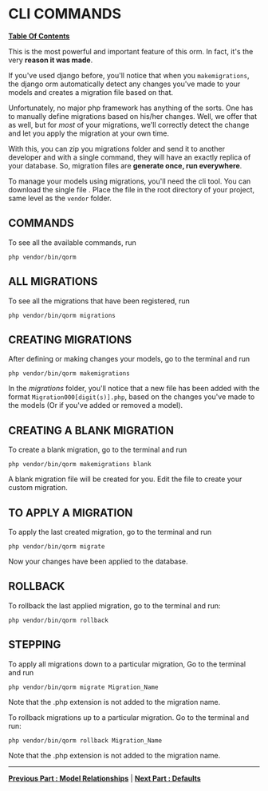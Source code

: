 # CLI COMMANDS  
**[ Table Of Contents](toc.md)**

This is the most powerful and important feature of this orm. In fact, it's the very **reason it was made**.

If you've used django before, you'll notice that when you `makemigrations`, the django orm automatically detect any changes you've made to your models and creates a migration file based on that.

Unfortunately, no major php framework has anything of the sorts. One has to manually define migrations based on his/her changes. Well, we offer that as well, but for *most* of your migrations, we'll correctly detect the change and let you apply the migration at your own time.

With this, you can zip you migrations folder and send it to another developer and with a single command, they will have an exactly replica of your database. So, migration files are **generate once, run everywhere**.

To manage your models using migrations, you'll need the cli tool. You can download the single file <here>. Place the file in the root directory of your project, same level as the `vendor` folder.

## COMMANDS
To see all the available commands, run  

`php vendor/bin/qorm`

## ALL MIGRATIONS
To see all the migrations that have been registered, run  

`php vendor/bin/qorm migrations`

## CREATING MIGRATIONS
After defining or making changes your models, go to the terminal and run  

`php vendor/bin/qorm makemigrations`  

In the *migrations* folder, you'll notice that a new file has been added with the format `Migration000[digit(s)].php`, based on the changes you've made to the models (Or if you've added or removed a model).

## CREATING A BLANK MIGRATION
To create a blank migration, go to the terminal and run

`php vendor/bin/qorm makemigrations blank`

A blank migration file will be created for you. Edit the file to create your custom migration.

## TO APPLY A MIGRATION
To apply the last created migration, go to the terminal and run

`php vendor/bin/qorm migrate`

Now your changes have been applied to the database.

## ROLLBACK
To rollback the last applied migration, go to the terminal and run:

`php vendor/bin/qorm rollback`

## STEPPING

To apply all migrations down to a particular migration, Go to the terminal and run

`php vendor/bin/qorm migrate Migration_Name`

Note that the .php extension is not added to the migration name.


To rollback migrations up to a particular migration. Go to the terminal and run:

`php vendor/bin/qorm rollback Migration_Name`

Note that the .php extension is not added to the migration name.

----
**[Previous Part : Model Relationships](relationships.md)** | **[Next Part : Defaults](defaults.md)**
